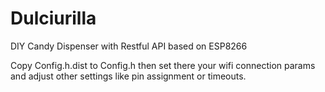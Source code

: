 # Dulciurilla

DIY Candy Dispenser with Restful API based on ESP8266

Copy Config.h.dist to Config.h then set there your wifi connection params and adjust other settings like pin assignment or timeouts.
